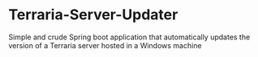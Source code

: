 # Terraria-Server-Updater
Simple and crude Spring boot application that automatically updates the version of a Terraria server hosted in a Windows machine
